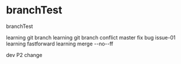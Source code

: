 # branchTest
branchTest

learning git branch
learning git branch conflict master
fix bug issue-01
learning fastforward
learning merge --no--ff 

dev P2 change
